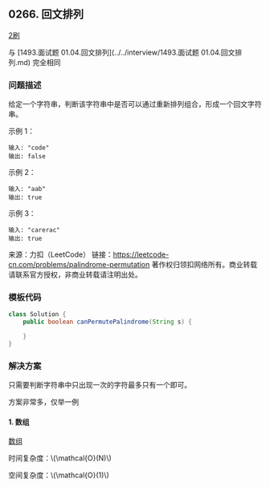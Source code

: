 ## 0266. 回文排列

<script src="https://cdn.bootcss.com/mathjax/2.7.7/MathJax.js?config=TeX-AMS-MML_HTMLorMML"></script>

[2刷](qu0266/solu/Solution.java)

与 [1493.面试题 01.04.回文排列](../../interview/1493.面试题 01.04.回文排列.md) 完全相同

### 问题描述

给定一个字符串，判断该字符串中是否可以通过重新排列组合，形成一个回文字符串。

示例 1：

```
输入: "code"
输出: false
```

示例 2：

```
输入: "aab"
输出: true
```

示例 3：

```
输入: "carerac"
输出: true
```

来源：力扣（LeetCode）
链接：https://leetcode-cn.com/problems/palindrome-permutation
著作权归领扣网络所有。商业转载请联系官方授权，非商业转载请注明出处。

### 模板代码

``` java
class Solution {
    public boolean canPermutePalindrome(String s) {

    }
}
```

### 解决方案

只需要判断字符串中只出现一次的字符最多只有一个即可。

方案非常多，仅举一例

#### 1. 数组

[数组](qu0266/solu1/Solution.java)

时间复杂度：\\(\mathcal{O}(N)\\)

空间复杂度：\\(\mathcal{O}(1)\\)
